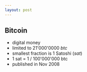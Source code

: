 ```yaml
---
layout: post
---
```


## Bitcoin

* digital money
* limited to 21'000'0000 *btc*
* smallest fraction is 1 Satoshi (*sat*)
* 1 sat = 1 / 100'000'000 btc
* published in Nov 2008
